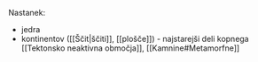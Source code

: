 Nastanek:
- jedra
- kontinentov ([[Ščit|ščiti]], [[plošče]]) - najstarejši deli kopnega [[Tektonsko neaktivna območja]], [[Kamnine#Metamorfne]]
